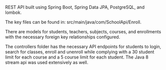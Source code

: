 REST API built using Spring Boot, Spring
Data JPA, PostgreSQL, and lombok.

The key files can be found in: 
src/main/java/com/SchoolApi/Enroll.

There are models for students, teachers, 
subjects, courses, and enrollments with
the necessary foreign key relationships 
configured. 

The controllers folder has the necessary 
API endpoints for students to login, search 
for classes, enroll and unenroll while 
complying with a 30 student limit for each
course and a 5 course limit for each student.
The Java 8 stream api was used extensively 
as well.
